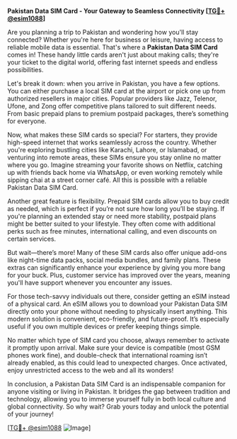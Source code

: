 **Pakistan Data SIM Card - Your Gateway to Seamless Connectivity [[TG💪+ @esim1088](https://t.me/s/esim1088)]**

Are you planning a trip to Pakistan and wondering how you'll stay connected? Whether you're here for business or leisure, having access to reliable mobile data is essential. That's where a **Pakistan Data SIM Card** comes in! These handy little cards aren't just about making calls; they're your ticket to the digital world, offering fast internet speeds and endless possibilities.

Let's break it down: when you arrive in Pakistan, you have a few options. You can either purchase a local SIM card at the airport or pick one up from authorized resellers in major cities. Popular providers like Jazz, Telenor, Ufone, and Zong offer competitive plans tailored to suit different needs. From basic prepaid plans to premium postpaid packages, there’s something for everyone. 

Now, what makes these SIM cards so special? For starters, they provide high-speed internet that works seamlessly across the country. Whether you're exploring bustling cities like Karachi, Lahore, or Islamabad, or venturing into remote areas, these SIMs ensure you stay online no matter where you go. Imagine streaming your favorite shows on Netflix, catching up with friends back home via WhatsApp, or even working remotely while sipping chai at a street corner café. All this is possible with a reliable Pakistan Data SIM Card.

Another great feature is flexibility. Prepaid SIM cards allow you to buy credit as needed, which is perfect if you’re not sure how long you’ll be staying. If you're planning an extended stay or need more stability, postpaid plans might be better suited to your lifestyle. They often come with additional perks such as free minutes, international calling, and even discounts on certain services.

But wait—there’s more! Many of these SIM cards also offer unique add-ons like night-time data packs, social media bundles, and family plans. These extras can significantly enhance your experience by giving you more bang for your buck. Plus, customer service has improved over the years, meaning you'll have support whenever you encounter any issues.

For those tech-savvy individuals out there, consider getting an eSIM instead of a physical card. An eSIM allows you to download your Pakistan Data SIM directly onto your phone without needing to physically insert anything. This modern solution is convenient, eco-friendly, and future-proof. It’s especially useful if you own multiple devices or prefer keeping things simple.

No matter which type of SIM card you choose, always remember to activate it promptly upon arrival. Make sure your device is compatible (most GSM phones work fine), and double-check that international roaming isn’t already enabled, as this could lead to unexpected charges. Once activated, enjoy unrestricted access to the web and all its wonders!

In conclusion, a Pakistan Data SIM Card is an indispensable companion for anyone visiting or living in Pakistan. It bridges the gap between tradition and technology, allowing you to immerse yourself fully in both local culture and global connectivity. So why wait? Grab yours today and unlock the potential of your journey!

[[TG💪+ @esim1088](https://t.me/s/esim1088) ![Image](https://i.postimg.cc/Y0z9fWf4/image.png)]